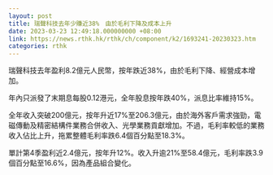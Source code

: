 ```yaml
---
layout: post
title: 瑞聲科技去年少賺近38%　由於毛利下降及成本上升
date: 2023-03-23 12:49:18.000000000 +08:00
link: https://news.rthk.hk/rthk/ch/component/k2/1693241-20230323.htm
categories: rthk
---
```


瑞聲科技去年盈利8.2億元人民幣，按年跌近38%，由於毛利下降、經營成本增加。

年內只派發了末期息每股0.12港元，全年股息按年跌40%，派息比率維持15%。

全年收入突破200億元，按年升近17%至206.3億元，由於海外客戶需求強勁，電磁傳動及精密結構件業務合併收入、光學業務貢獻增加。不過，毛利率較低的業務收入佔比上升，拖累整體毛利率跌6.4個百分點至18.3%。

單計第4季盈利近2.4億元，按年升12%。收入升逾21%至58.4億元，毛利率跌3.9個百分點至16.6%，因為產品組合變化。
